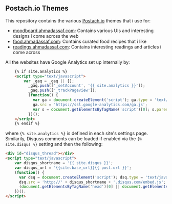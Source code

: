 ## Postach.io Themes

This repository contains the various [Postach.io](http://postach.io) themes that i use for:

 - [moodboard.ahmadassaf.com](moodboard.ahmadassaf.com): Contains various UIs and interesting designs i come across the web
 - [food.ahmadassaf.com](food.ahmadassaf.com): Contains curated food recipes that i like
 - [readings.ahmadassaf.com](readings.ahmadassaf.com): Contains interesting readings and articles i come across

 All the websites have Google Analytics set up internally by:

```html
    {% if site.analytics %}
    <script type="text/javascript">
        var _gaq = _gaq || [];
          _gaq.push(['_setAccount', '{{ site.analytics }}']);
          _gaq.push(['_trackPageview']);
          (function() {
            var ga = document.createElement('script'); ga.type = 'text/javascript'; ga.async = true;
            ga.src = 'https://ssl.google-analytics.com/ga.js';
            var s = document.getElementsByTagName('script')[0]; s.parentNode.insertBefore(ga, s);
          })();
    </script>
    {% endif %}
```

where `{% site.analytics %}` is defined in each site's settings page. Similarily, Disquss comments can be loaded if enabled via the `{% site.disqus %}` setting and then the following:

```html
<div id="disqus_thread"></div>
<script type="text/javascript">
    var disqus_shortname = '{{ site.disqus }}';
    var disqus_url = '{{site.base_url}}{{ post.url }}';
    (function() {
      var dsq = document.createElement('script'); dsq.type = 'text/javascript'; dsq.async = true;
      dsq.src = 'http://' + disqus_shortname + '.disqus.com/embed.js';
      (document.getElementsByTagName('head')[0] || document.getElementsByTagName('body')[0]).appendChild(dsq);
    })();
</script>
```

